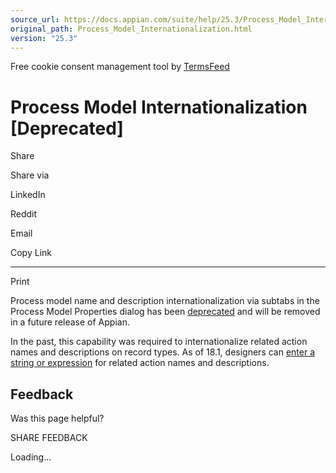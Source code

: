 ```yaml
---
source_url: https://docs.appian.com/suite/help/25.3/Process_Model_Internationalization.html
original_path: Process_Model_Internationalization.html
version: "25.3"
---
```


Free cookie consent management tool by [TermsFeed](https://www.termsfeed.com/)

# Process Model Internationalization \[Deprecated\]

Share

Share via

LinkedIn

Reddit

Email

Copy Link

* * *

Print

Process model name and description internationalization via subtabs in the Process Model Properties dialog has been [deprecated](Deprecated_Features.html) and will be removed in a future release of Appian.

In the past, this capability was required to internationalize related action names and descriptions on record types. As of 18.1, designers can [enter a string or expression](record-actions.html#related-actions) for related action names and descriptions.

## Feedback

Was this page helpful?

SHARE FEEDBACK

Loading...